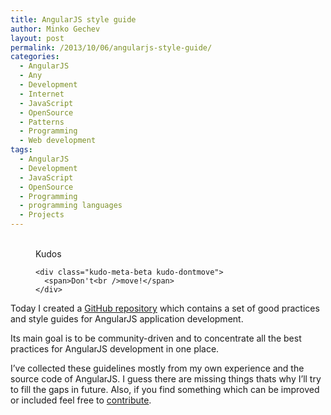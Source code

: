```yaml
---
title: AngularJS style guide
author: Minko Gechev
layout: post
permalink: /2013/10/06/angularjs-style-guide/
categories:
  - AngularJS
  - Any
  - Development
  - Internet
  - JavaScript
  - OpenSource
  - Patterns
  - Programming
  - Web development
tags:
  - AngularJS
  - Development
  - JavaScript
  - OpenSource
  - Programming
  - programming languages
  - Projects
---
```

<!-- Kudos 1.1.1-->

<div class="kudo-box kudo-c_tr" style="margin:0px px 30px 30px;">
  <figure class="kudo kudoable" data-id="576"> <a class="kudo-object"> <div class="kudo-opening">
    <div class="kudo-circle">
      &nbsp;
    </div>
  </div></a> 
  
  <div class="kudo-meta kudo-meta-576">
    <div class="kudo-meta-alpha kudo-hideonhover">
      <span class="kudo-count"></span> <span class="kudo-text">Kudos</span>
    </div>
    
    <div class="kudo-meta-beta kudo-dontmove">
      <span>Don't<br />move!</span>
    </div>
  </div></figure>
</div>

Today I created a <a href="https://github.com/mgechev/angularjs-style-guide" target="_blank">GitHub repository</a> which contains a set of good practices and style guides for AngularJS application development.

Its main goal is to be community-driven and to concentrate all the best practices for AngularJS development in one place.

I&#8217;ve collected these guidelines mostly from my own experience and the source code of AngularJS. I guess there are missing things thats why I&#8217;ll try to fill the gaps in future. Also, if you find something which can be improved or included feel free to <a href="https://github.com/mgechev/angularjs-style-guide" target="_blank">contribute</a>.